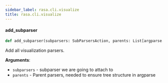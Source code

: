 ```yaml
---
sidebar_label: rasa.cli.visualize
title: rasa.cli.visualize
---
```

#### add\_subparser

```python
def add_subparser(subparsers: SubParsersAction, parents: List[argparse.ArgumentParser]) -> None
```

Add all visualization parsers.

**Arguments**:

- `subparsers` - subparser we are going to attach to
- `parents` - Parent parsers, needed to ensure tree structure in argparse

